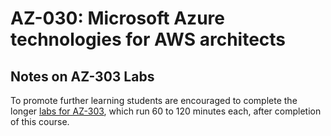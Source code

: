 # AZ-030: Microsoft Azure technologies for AWS architects


## Notes on AZ-303 Labs

To promote further learning students are encouraged to complete the longer [labs for AZ-303](https://github.com/MicrosoftLearning/AZ-303-Microsoft-Azure-Architect-Technologies), which run 60 to 120 minutes each, after completion of this course.